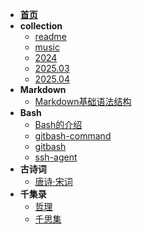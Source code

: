 <!-- docs/guide.md -->
* [**首页**](README)
* **collection**
    * [readme](collection/readme)
    * [music](collection/music)
    * [2024](collection/2024)
    * [2025.03](collection/2025_03)
    * [2025.04](collection/2025_04)
* **Markdown**
    * [Markdown基础语法结构](markdown/01.Markdown的11种基本语法)
* **Bash**
    * [Bash的介绍](bash/001.bash的介绍)
    * [gitbash-command](bash/002.gitbash-command)
    * [gitbash](bash/003.gitbash)
    * [ssh-agent](bash/004.ssh-agent)
* **古诗词**
    * [唐诗·宋词](古诗词/001.古文)
* **千集录**
    * [哲理](千集录/001.哲理)
    * [千思集](千集录/002.千思集)
